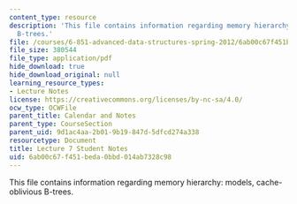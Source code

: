 ```yaml
---
content_type: resource
description: 'This file contains information regarding memory hierarchy: models, cache-oblivious
  B-trees.'
file: /courses/6-851-advanced-data-structures-spring-2012/6ab00c67f451beda0bbd014ab7328c98_MIT6_851S12_L7.pdf
file_size: 380544
file_type: application/pdf
hide_download: true
hide_download_original: null
learning_resource_types:
- Lecture Notes
license: https://creativecommons.org/licenses/by-nc-sa/4.0/
ocw_type: OCWFile
parent_title: Calendar and Notes
parent_type: CourseSection
parent_uid: 9d1ac4aa-2b01-9b19-847d-5dfcd274a338
resourcetype: Document
title: Lecture 7 Student Notes
uid: 6ab00c67-f451-beda-0bbd-014ab7328c98
---
```

This file contains information regarding memory hierarchy: models, cache-oblivious B-trees.